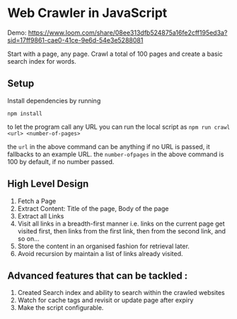 # Web Crawler in JavaScript

Demo: https://www.loom.com/share/08ee313dfb524875a16fe2cff195ed3a?sid=17ff9861-cae0-41ce-9e6d-54e3e5288081

Start with a page, any page. Crawl a total of 100 pages and create a basic search index for words.

## Setup

Install dependencies by running

```npm install```

to let the program call any URL you can run the local script as
```npm run crawl <url> <number-of-pages>```

the `url` in the above command can be anything if no URL is passed, it fallbacks to an example URL.
the `number-ofpages` in the above command is 100 by default, if no number passed.


## High Level Design

1. Fetch a Page
2. Extract Content: Title of the page, Body of the page
3. Extract all Links
4. Visit all links in a breadth-first manner i.e. links on the current page get visited first, then links from the first link, then from the second link, and so on...
5. Store the content in an organised fashion for retrieval later.
6. Avoid recursion by maintain a list of links already visited.

## Advanced features that can be tackled :

1. Created Search index and ability to search within the crawled websites
2. Watch for cache tags and revisit or update page after expiry
3. Make the script configurable.
